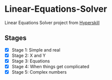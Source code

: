 # Linear-Equations-Solver

Linear Equations Solver project from [Hyperskill](https://hyperskill.org/projects/40?track=1)

## Stages

- [X] Stage 1: Simple and real
- [X] Stage 2: X and Y
- [X] Stage 3: Equations
- [X] Stage 4: When things get complicated
- [X] Stage 5: Complex numbers
